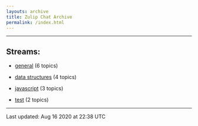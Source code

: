```yaml
---
layouts: archive
title: Zulip Chat Archive
permalink: /index.html
---
```


---

## Streams:

* [general](stream/213222-general/index.html) (6 topics)

* [data structures](stream/217915-data-structures/index.html) (4 topics)

* [javascript](stream/217809-javascript/index.html) (3 topics)

* [test](stream/253152-test/index.html) (2 topics)

<hr><p>Last updated: Aug 16 2020 at 22:38 UTC</p>